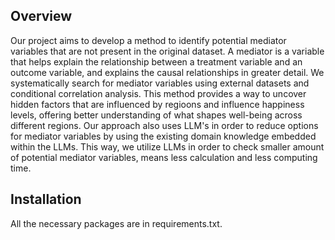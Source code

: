 ## Overview

Our project aims to develop a method to identify potential mediator variables that are not present in the original dataset. A mediator is a variable that helps explain the relationship between a treatment variable and an outcome variable, and explains the causal relationships in greater detail.
We systematically search for mediator variables using external datasets and conditional correlation analysis. This method provides a way to uncover hidden factors that are influenced by regioons and influence happiness levels, offering better understanding of what shapes well-being across different regions.
Our approach also uses LLM's in order to reduce options for mediator variables by using the existing domain knowledge embedded within the LLMs. This way, we utilize LLMs in order to check smaller amount of potential mediator variables, means less calculation and less computing time.


## Installation
All the necessary packages are in requirements.txt.
